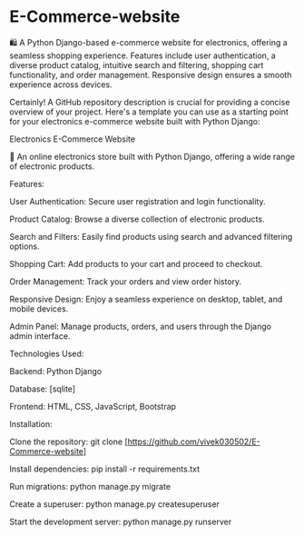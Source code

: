 # E-Commerce-website
🛍️ A Python Django-based e-commerce website for electronics, offering a seamless shopping experience. Features include user authentication, a diverse product catalog, intuitive search and filtering, shopping cart functionality, and order management. Responsive design ensures a smooth experience across devices.



Certainly! A GitHub repository description is crucial for providing a concise overview of your project. Here's a template you can use as a starting point for your electronics e-commerce website built with Python Django:

Electronics E-Commerce Website


🛒 An online electronics store built with Python Django, offering a wide range of electronic products.

Features:

User Authentication: Secure user registration and login functionality.

Product Catalog: Browse a diverse collection of electronic products.

Search and Filters: Easily find products using search and advanced filtering options.

Shopping Cart: Add products to your cart and proceed to checkout.

Order Management: Track your orders and view order history.

Responsive Design: Enjoy a seamless experience on desktop, tablet, and mobile devices.

Admin Panel: Manage products, orders, and users through the Django admin interface.


Technologies Used:

Backend: Python Django

Database: [sqlite]

Frontend: HTML, CSS, JavaScript, Bootstrap


Installation:

Clone the repository: git clone [https://github.com/vivek030502/E-Commerce-website]

Install dependencies: pip install -r requirements.txt

Run migrations: python manage.py migrate

Create a superuser: python manage.py createsuperuser

Start the development server: python manage.py runserver
